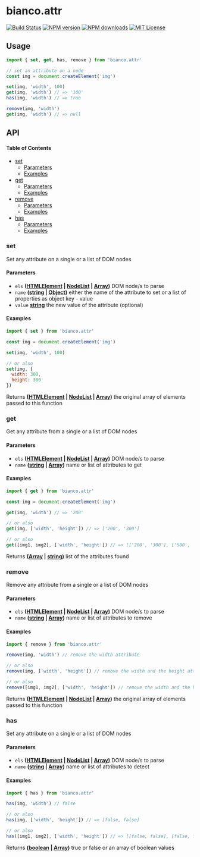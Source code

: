 # bianco.attr

[![Build Status][ci-image]][ci-url]
[![NPM version][npm-version-image]][npm-url]
[![NPM downloads][npm-downloads-image]][npm-url]
[![MIT License][license-image]][license-url]

## Usage

```js
import { set, get, has, remove } from 'bianco.attr'

// set an attribute on a node
const img = document.createElement('img')

set(img, 'width', 100)
get(img, 'width') // => '100'
has(img, 'width') // => true

remove(img, 'width')
get(img, 'width') // => null
```

[ci-image]:https://img.shields.io/github/workflow/status/biancojs/attr/test?style=flat-square
[ci-url]:https://github.com/biancojs/attr/actions

[license-image]: http://img.shields.io/badge/license-MIT-000000.svg?style=flat-square

[license-url]: LICENSE.txt

[npm-version-image]: http://img.shields.io/npm/v/bianco.attr.svg?style=flat-square

[npm-downloads-image]: http://img.shields.io/npm/dm/bianco.attr.svg?style=flat-square

[npm-url]: https://npmjs.org/package/bianco.attr

## API

<!-- Generated by documentation.js. Update this documentation by updating the source code. -->

#### Table of Contents

-   [set](#set)
    -   [Parameters](#parameters)
    -   [Examples](#examples)
-   [get](#get)
    -   [Parameters](#parameters-1)
    -   [Examples](#examples-1)
-   [remove](#remove)
    -   [Parameters](#parameters-2)
    -   [Examples](#examples-2)
-   [has](#has)
    -   [Parameters](#parameters-3)
    -   [Examples](#examples-3)

### set

Set any attribute on a single or a list of DOM nodes

#### Parameters

-   `els` **([HTMLElement](https://developer.mozilla.org/docs/Web/HTML/Element) \| [NodeList](https://developer.mozilla.org/docs/Web/API/NodeList) \| [Array](https://developer.mozilla.org/docs/Web/JavaScript/Reference/Global_Objects/Array))** DOM node/s to parse
-   `name` **([string](https://developer.mozilla.org/docs/Web/JavaScript/Reference/Global_Objects/String) \| [Object](https://developer.mozilla.org/docs/Web/JavaScript/Reference/Global_Objects/Object))** either the name of the attribute to set
                                                    or a list of properties as object key - value
-   `value` **[string](https://developer.mozilla.org/docs/Web/JavaScript/Reference/Global_Objects/String)** the new value of the attribute (optional)

#### Examples

```javascript
import { set } from 'bianco.attr'

const img = document.createElement('img')

set(img, 'width', 100)

// or also
set(img, {
  width: 300,
  height: 300
})
```

Returns **([HTMLElement](https://developer.mozilla.org/docs/Web/HTML/Element) \| [NodeList](https://developer.mozilla.org/docs/Web/API/NodeList) \| [Array](https://developer.mozilla.org/docs/Web/JavaScript/Reference/Global_Objects/Array))** the original array of elements passed to this function

### get

Get any attribute from a single or a list of DOM nodes

#### Parameters

-   `els` **([HTMLElement](https://developer.mozilla.org/docs/Web/HTML/Element) \| [NodeList](https://developer.mozilla.org/docs/Web/API/NodeList) \| [Array](https://developer.mozilla.org/docs/Web/JavaScript/Reference/Global_Objects/Array))** DOM node/s to parse
-   `name` **([string](https://developer.mozilla.org/docs/Web/JavaScript/Reference/Global_Objects/String) \| [Array](https://developer.mozilla.org/docs/Web/JavaScript/Reference/Global_Objects/Array))** name or list of attributes to get

#### Examples

```javascript
import { get } from 'bianco.attr'

const img = document.createElement('img')

get(img, 'width') // => '200'

// or also
get(img, ['width', 'height']) // => ['200', '300']

// or also
get([img1, img2], ['width', 'height']) // => [['200', '300'], ['500', '200']]
```

Returns **([Array](https://developer.mozilla.org/docs/Web/JavaScript/Reference/Global_Objects/Array) \| [string](https://developer.mozilla.org/docs/Web/JavaScript/Reference/Global_Objects/String))** list of the attributes found

### remove

Remove any attribute from a single or a list of DOM nodes

#### Parameters

-   `els` **([HTMLElement](https://developer.mozilla.org/docs/Web/HTML/Element) \| [NodeList](https://developer.mozilla.org/docs/Web/API/NodeList) \| [Array](https://developer.mozilla.org/docs/Web/JavaScript/Reference/Global_Objects/Array))** DOM node/s to parse
-   `name` **([string](https://developer.mozilla.org/docs/Web/JavaScript/Reference/Global_Objects/String) \| [Array](https://developer.mozilla.org/docs/Web/JavaScript/Reference/Global_Objects/Array))** name or list of attributes to remove

#### Examples

```javascript
import { remove } from 'bianco.attr'

remove(img, 'width') // remove the width attribute

// or also
remove(img, ['width', 'height']) // remove the width and the height attribute

// or also
remove([img1, img2], ['width', 'height']) // remove the width and the height attribute from both images
```

Returns **([HTMLElement](https://developer.mozilla.org/docs/Web/HTML/Element) \| [NodeList](https://developer.mozilla.org/docs/Web/API/NodeList) \| [Array](https://developer.mozilla.org/docs/Web/JavaScript/Reference/Global_Objects/Array))** the original array of elements passed to this function

### has

Set any attribute on a single or a list of DOM nodes

#### Parameters

-   `els` **([HTMLElement](https://developer.mozilla.org/docs/Web/HTML/Element) \| [NodeList](https://developer.mozilla.org/docs/Web/API/NodeList) \| [Array](https://developer.mozilla.org/docs/Web/JavaScript/Reference/Global_Objects/Array))** DOM node/s to parse
-   `name` **([string](https://developer.mozilla.org/docs/Web/JavaScript/Reference/Global_Objects/String) \| [Array](https://developer.mozilla.org/docs/Web/JavaScript/Reference/Global_Objects/Array))** name or list of attributes to detect

#### Examples

```javascript
import { has } from 'bianco.attr'

has(img, 'width') // false

// or also
has(img, ['width', 'height']) // => [false, false]

// or also
has([img1, img2], ['width', 'height']) // => [[false, false], [false, false]]
```

Returns **([boolean](https://developer.mozilla.org/docs/Web/JavaScript/Reference/Global_Objects/Boolean) \| [Array](https://developer.mozilla.org/docs/Web/JavaScript/Reference/Global_Objects/Array))** true or false or an array of boolean values
